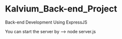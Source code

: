 # Kalvium_Back-end_Project
Back-end Development Using ExpressJS

You can start the server by --> node server.js
